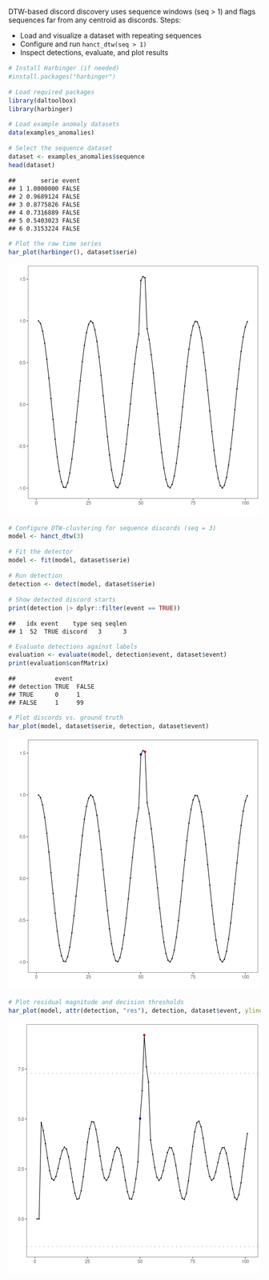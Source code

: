 DTW-based discord discovery uses sequence windows (seq > 1) and flags sequences far from any centroid as discords. Steps:

- Load and visualize a dataset with repeating sequences
- Configure and run `hanct_dtw(seq > 1)`
- Inspect detections, evaluate, and plot results


``` r
# Install Harbinger (if needed)
#install.packages("harbinger")
```


``` r
# Load required packages
library(daltoolbox)
library(harbinger) 
```


``` r
# Load example anomaly datasets
data(examples_anomalies)
```


``` r
# Select the sequence dataset
dataset <- examples_anomalies$sequence
head(dataset)
```

```
##       serie event
## 1 1.0000000 FALSE
## 2 0.9689124 FALSE
## 3 0.8775826 FALSE
## 4 0.7316889 FALSE
## 5 0.5403023 FALSE
## 6 0.3153224 FALSE
```


``` r
# Plot the raw time series
har_plot(harbinger(), dataset$serie)
```

![plot of chunk unnamed-chunk-5](fig/hanct_dtw_discord/unnamed-chunk-5-1.png)


``` r
# Configure DTW-clustering for sequence discords (seq = 3)
model <- hanct_dtw(3)
```


``` r
# Fit the detector
model <- fit(model, dataset$serie)
```


``` r
# Run detection
detection <- detect(model, dataset$serie)
```


``` r
# Show detected discord starts
print(detection |> dplyr::filter(event == TRUE))
```

```
##   idx event    type seq seqlen
## 1  52  TRUE discord   3      3
```


``` r
# Evaluate detections against labels
evaluation <- evaluate(model, detection$event, dataset$event)
print(evaluation$confMatrix)
```

```
##           event      
## detection TRUE  FALSE
## TRUE      0     1    
## FALSE     1     99
```


``` r
# Plot discords vs. ground truth
har_plot(model, dataset$serie, detection, dataset$event)
```

![plot of chunk unnamed-chunk-11](fig/hanct_dtw_discord/unnamed-chunk-11-1.png)


``` r
# Plot residual magnitude and decision thresholds
har_plot(model, attr(detection, "res"), detection, dataset$event, yline = attr(detection, "threshold"))
```

![plot of chunk unnamed-chunk-12](fig/hanct_dtw_discord/unnamed-chunk-12-1.png)
